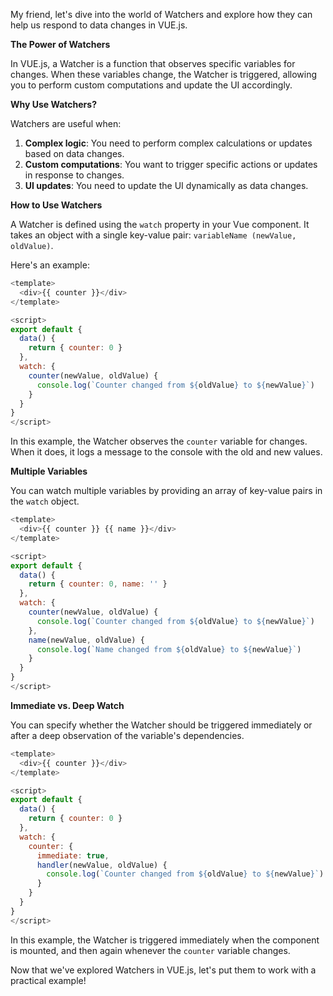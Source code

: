 My friend, let's dive into the world of Watchers and explore how they can help us respond to data changes in VUE.js.

**The Power of Watchers**

In VUE.js, a Watcher is a function that observes specific variables for changes. When these variables change, the Watcher is triggered, allowing you to perform custom computations and update the UI accordingly.

**Why Use Watchers?**

Watchers are useful when:

1. **Complex logic**: You need to perform complex calculations or updates based on data changes.
2. **Custom computations**: You want to trigger specific actions or updates in response to changes.
3. **UI updates**: You need to update the UI dynamically as data changes.

**How to Use Watchers**

A Watcher is defined using the `watch` property in your Vue component. It takes an object with a single key-value pair: `variableName (newValue, oldValue)`.

Here's an example:
```javascript
<template>
  <div>{{ counter }}</div>
</template>

<script>
export default {
  data() {
    return { counter: 0 }
  },
  watch: {
    counter(newValue, oldValue) {
      console.log(`Counter changed from ${oldValue} to ${newValue}`)
    }
  }
}
</script>
```
In this example, the Watcher observes the `counter` variable for changes. When it does, it logs a message to the console with the old and new values.

**Multiple Variables**

You can watch multiple variables by providing an array of key-value pairs in the `watch` object.
```javascript
<template>
  <div>{{ counter }} {{ name }}</div>
</template>

<script>
export default {
  data() {
    return { counter: 0, name: '' }
  },
  watch: {
    counter(newValue, oldValue) {
      console.log(`Counter changed from ${oldValue} to ${newValue}`)
    },
    name(newValue, oldValue) {
      console.log(`Name changed from ${oldValue} to ${newValue}`)
    }
  }
}
</script>
```
**Immediate vs. Deep Watch**

You can specify whether the Watcher should be triggered immediately or after a deep observation of the variable's dependencies.
```javascript
<template>
  <div>{{ counter }}</div>
</template>

<script>
export default {
  data() {
    return { counter: 0 }
  },
  watch: {
    counter: {
      immediate: true,
      handler(newValue, oldValue) {
        console.log(`Counter changed from ${oldValue} to ${newValue}`)
      }
    }
  }
}
</script>
```
In this example, the Watcher is triggered immediately when the component is mounted, and then again whenever the `counter` variable changes.

Now that we've explored Watchers in VUE.js, let's put them to work with a practical example!